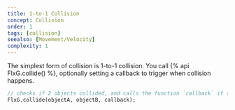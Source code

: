 ```yaml
---
title: 1-to-1 Collision
concept: Collision
order: 1
tags: [collision]
seealso: [Movement/Velocity]
complexity: 1
---
```

The simplest form of collision is 1-to-1 collision. You call {% api FlxG.collide() %}, optionally setting a callback to trigger when collision happens.

```haxe
// checks if 2 objects collided, and calls the function `callback` if they do
FlxG.collide(objectA, objectB, callback);
```
